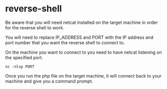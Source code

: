 # reverse-shell

Be aware that you will need netcat installed on the target machine in order for the reverse shell to work.

You will need to replace IP_ADDRESS and PORT with the IP address and port number that you want the reverse shell to connect to.

On the machine you want to connect to you need to have netcat listening on the specified port.

```
nc -nlvp PORT
```

Once you run the php file on the target machine, it will connect back to your machine and give you a command prompt.
